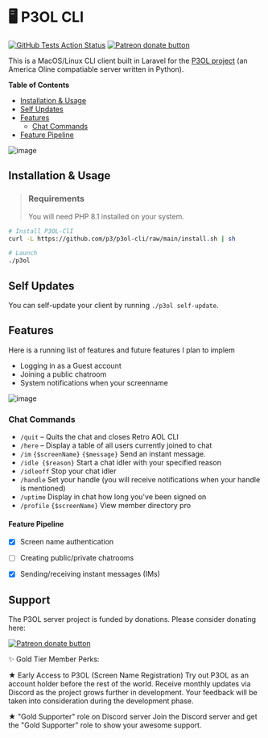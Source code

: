 # 🖥 P3OL CLI
[![GitHub Tests Action Status](https://github.com/p3/p3ol-cli/actions/workflows/run-tests.yml/badge.svg?branch=main)](https://github.com/p3/p3ol-cli/actions/workflows/run-tests.yml)
<span class="badge-patreon"><a href="https://www.patreon.com/project_p3ol" title="Donate to the P3OL project using Patreon"><img src="https://img.shields.io/badge/patreon-donate-green.svg" alt="Patreon donate button" /></a></span>

This is a MacOS/Linux CLI client built in Laravel for the [P3OL project](https://www.patreon.com/project_p3ol) (an America Oline compatiable server written in Python).

**Table of Contents**

- [Installation & Usage](#installation--usage)
- [Self Updates](#self-updates)
- [Features](#features)
    - [Chat Commands](#chat-commands)
- [Feature Pipeline](#feature-pipeline)

![image](https://user-images.githubusercontent.com/3619398/173594316-ea31862b-741a-4f20-872d-d8e2a0c82bc7.png)

## Installation & Usage

> ### Requirements
> You will need PHP 8.1 installed on your system.

```bash
# Install P3OL-ClI
curl -L https://github.com/p3/p3ol-cli/raw/main/install.sh | sh

# Launch
./p3ol
```

## Self Updates

You can self-update your client by running `./p3ol self-update`.

## Features

Here is a running list of features and future features I plan to implem

- Logging in as a Guest account
- Joining a public chatroom
- System notifications when your screenname 

![image](https://user-images.githubusercontent.com/3619398/225140733-acd10f33-895c-4dc1-a722-0d269e529fa5.png)

### Chat Commands

- `/quit` – Quits the chat and closes Retro AOL CLI
- `/here` – Display a table of all users currently joined to chat
- `/im` `{$screenName}` `{$message}` Send an instant message.
- `/idle {$reason}` Start a chat idler with your specified reason
- `/idleoff` Stop your chat idler
- `/handle` Set your handle (you will receive notifications when your handle is mentioned)
- `/uptime` Display in chat how long you've been signed on
- `/profile` `{$screenName}` View member directory pro

#### Feature Pipeline
- [x] Screen name authentication
- [ ] Creating public/private chatrooms
- [x] Sending/receiving instant messages (IMs)


## Support

The P3OL server project is funded by donations. Please consider donating here:

<span class="badge-patreon"><a href="https://www.patreon.com/project_p3ol" title="Donate to this project using Patreon"><img src="https://img.shields.io/badge/patreon-donate-green.svg" alt="Patreon donate button" /></a></span>

✨ Gold Tier Member Perks:

★ Early Access to P3OL (Screen Name Registration)
Try out P3OL as an account holder before the rest of the world. Receive monthly updates via Discord as the project grows further in development. Your feedback will be taken into consideration during the development phase.

★ "Gold Supporter" role on Discord server
Join the Discord server and get the "Gold Supporter" role to show your awesome support.
